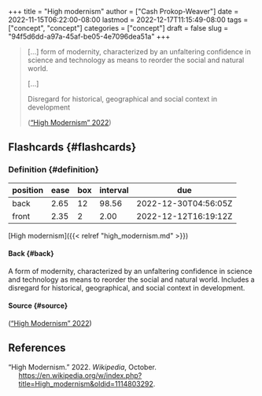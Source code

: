 +++
title = "High modernism"
author = ["Cash Prokop-Weaver"]
date = 2022-11-15T06:22:00-08:00
lastmod = 2022-12-17T11:15:49-08:00
tags = ["concept", "concept"]
categories = ["concept"]
draft = false
slug = "94f5d6dd-a97a-45af-be05-4e7096dea51a"
+++

> [...] form of modernity, characterized by an unfaltering confidence in science and technology as means to reorder the social and natural world.
>
> [...]
>
> Disregard for historical, geographical and social context in development
>
> (<a href="#citeproc_bib_item_1">“High Modernism” 2022</a>)


## Flashcards {#flashcards}


### Definition {#definition}

| position | ease | box | interval | due                  |
|----------|------|-----|----------|----------------------|
| back     | 2.65 | 12  | 98.56    | 2022-12-30T04:56:05Z |
| front    | 2.35 | 2   | 2.00     | 2022-12-12T16:19:12Z |

[High modernism]({{< relref "high_modernism.md" >}})


#### Back {#back}

A form of modernity, characterized by an unfaltering confidence in science and technology as means to reorder the social and natural world. Includes a disregard for historical, geographical, and social context in development.


#### Source {#source}

(<a href="#citeproc_bib_item_1">“High Modernism” 2022</a>)

## References

<style>.csl-entry{text-indent: -1.5em; margin-left: 1.5em;}</style><div class="csl-bib-body">
  <div class="csl-entry"><a id="citeproc_bib_item_1"></a>“High Modernism.” 2022. <i>Wikipedia</i>, October. <a href="https://en.wikipedia.org/w/index.php?title=High_modernism&oldid=1114803292">https://en.wikipedia.org/w/index.php?title=High_modernism&#38;oldid=1114803292</a>.</div>
</div>
